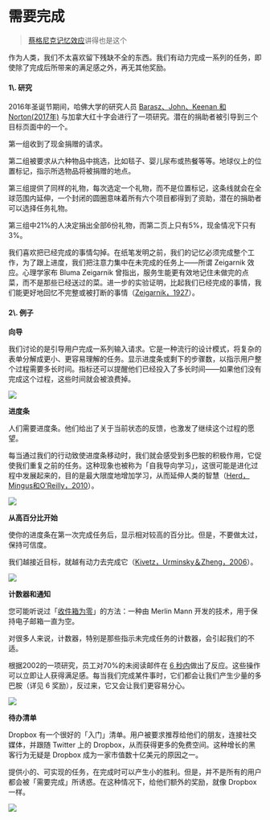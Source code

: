# 需要完成

> [蔡格尼克记忆效应](蔡格尼克记忆效应.md)讲得也是这个

作为人类，我们不太喜欢留下残缺不全的东西。我们有动力完成一系列的任务，即使除了完成后所带来的满足感之外，再无其他奖励。

#### 1\\. 研究

2016年圣诞节期间，哈佛大学的研究人员 [Barasz、John、Keenan 和 Norton(2017年)](https://link.uisdc.com/?redirect=http://www.hbs.edu/faculty/Pages/item.aspx?num=52665 "Barasz、John、Keenan 和 Norton(2017年)") 与加拿大红十字会进行了一项研究。潜在的捐助者被引导到三个目标页面中的一个。

第一组收到了现金捐赠的请求。

第二组被要求从六种物品中挑选，比如毯子、婴儿尿布或热餐等等。地球仪上的位置标记，指示所选物品将被捐赠的地点。

第三组提供了同样的礼物，每次选定一个礼物，而不是位置标记，这条线就会在全球范围内延伸，一个封闭的圆圈意味着所有六个项目都得到了资助，潜在的捐助者可以选择任务礼物。

第三组中21%的人决定捐出全部6份礼物，而第二页上只有5%，现金情况下只有3%。

我们喜欢把已经完成的事情勾掉。在纸笔发明之前，我们的记忆必须完成整个工作，为了跟上进度，我们把注意力集中在未完成的任务上——所谓 Zeigarnik 效应。心理学家布 Bluma Zeigarnik 曾指出，服务生能更有效地记住未做完的点菜，而不是那些已经送过的菜。进一步的实验证明，比起我们已经完成的事情，我们能更好地回忆不完整或被打断的事情（[Zeigarnik，1927](https://link.uisdc.com/?redirect=http://codeblab.com/wp-content/uploads/2009/12/On-Finished-and-Unfinished-Tasks.pdf "Zeigarnik，1927")）。

#### 2\\. 例子

**向导**

我们讨论的是引导用户完成一系列输入请求。它是一种流行的设计模式，将复杂的表单分解成更小、更容易理解的任务。显示进度条或剩下的步骤数，以指示用户整个过程需要多长时间。指标还可以提醒他们已经投入了多长时间——如果他们没有完成这个过程，这些时间就会被浪费掉。

![](https://qhdtc.oss-cn-chengdu.aliyuncs.com/obsidian/uisdc-xl-20180921-28.jpg)

**进度条**

人们需要进度条。他们给出了关于当前状态的反馈，也激发了继续这个过程的愿望。

每当通过我们的行动致使进度条移动时，我们就会感受到多巴胺的积极作用，它促使我们重复之前的任务。这种现象也被称为「自我导向学习」，这很可能是进化过程中发展起来的，目的是最大限度地增加学习，从而延伸人类的智慧（[Herd，Mingus和O’Reilly，2010](https://link.uisdc.com/?redirect=https://grey.colorado.edu/mediawiki/sites/mingus/images/c/c0/HerdMingusOReilly10.pdf "Herd，Mingus和O’Reilly，2010")）。

![](https://qhdtc.oss-cn-chengdu.aliyuncs.com/obsidian/uisdc-xl-20180921-29.jpg)

**从高百分比开始**

使你的进度条在第一次完成任务后，显示相对较高的百分比。但是，不要做太过，保持可信度。

我们越接近目标，就越有动力去完成它（[Kivetz，Urminsky＆Zheng，2006](https://link.uisdc.com/?redirect=https://grey.colorado.edu/mediawiki/sites/mingus/images/c/c0/HerdMingusOReilly10.pdf "Kivetz，Urminsky＆Zheng，2006")）。

![](https://qhdtc.oss-cn-chengdu.aliyuncs.com/obsidian/uisdc-xl-20180921-30.jpg)

**计数器和通知**

您可能听说过「[收件箱为零](https://link.uisdc.com/?redirect=https://www.youtube.com/watch?v=z9UjeTMb3Yk "收件箱为零")」的方法：一种由 Merlin Mann 开发的技术，用于保持电子邮箱一直为空。

对很多人来说，计数器，特别是那些指示未完成任务的计数器，会引起我们的不适。

根据2002的一项研究，员工对70%的未阅读邮件在 [6 秒内](https://link.uisdc.com/?redirect=https://dspace.lboro.ac.uk/dspace-jspui/bitstream/2134/489/3/Ease%2525202002%252520Jackson.pdf "6 秒内")做出了反应。这些操作可以立即让人获得满足感。每当我们完成某件事时，它们都会让我们产生少量的多巴胺（详见 6 奖励），反过来，它又会让我们更容易分心。

![](https://qhdtc.oss-cn-chengdu.aliyuncs.com/obsidian/uisdc-xl-20180921-31.jpg)

**待办清单**

Dropbox 有一个很好的「入门」清单。用户被要求推荐给他们的朋友，连接社交媒体，并跟随 Twitter 上的 Dropbox，从而获得更多的免费空间。这种增长的黑客行为无疑是 Dropbox 成为一家市值数十亿美元的原因之一。

提供小的、可实现的任务，在完成时可以产生小的胜利。但是，并不是所有的用户都会被「需要完成」所诱惑。在这种情况下，给他们额外的奖励，就像 Dropbox 一样。

![](https://qhdtc.oss-cn-chengdu.aliyuncs.com/obsidian/uisdc-xl-20180921-32.jpg)
